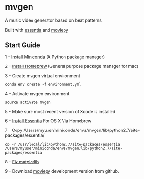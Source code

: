 # mvgen

A music video generator based on beat patterns

Built with [essentia](https://github.com/MTG/essentia) and [moviepy](https://github.com/Zulko/moviepy)

## Start Guide

1 - [Install Miniconda](http://conda.pydata.org/miniconda.html) (A Python package manager)

2 - [Install Homebrew](http://brew.sh/) (General purpose package manager for mac)

3 - Create mvgen virtual environment

`conda env create -f environment.yml`

4 - Activate mvgen environment

`source activate mvgen`

5 - Make sure most recent version of Xcode is installed

6 - [Install Essentia](http://essentia.upf.edu/documentation/installing.html) For OS X Via Homebrew 

7 - Copy /Users/myuser/miniconda/envs/mvgen/lib/python2.7/site-packages/essentia/

`cp -r /usr/local/lib/python2.7/site-packages/essentia /Users/myuser/miniconda/envs/mvgen/lib/python2.7/site-packages/essentia`

8 - [Fix matplotlib](http://stackoverflow.com/questions/21784641/installation-issue-with-matplotlib-python)

9 - Download [moviepy](https://github.com/Zulko/moviepy) development version from github.